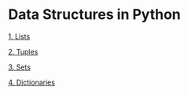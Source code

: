 # Data Structures in Python

[1. Lists](Lists.md)

[2. Tuples](Tuples.md)

[3. Sets](Sets.md)

[4. Dictionaries](Dictionary.md)
